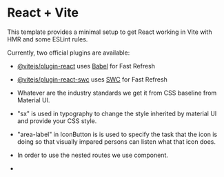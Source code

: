 # React + Vite

This template provides a minimal setup to get React working in Vite with HMR and some ESLint rules.

Currently, two official plugins are available:

- [@vitejs/plugin-react](https://github.com/vitejs/vite-plugin-react/blob/main/packages/plugin-react/README.md) uses [Babel](https://babeljs.io/) for Fast Refresh
- [@vitejs/plugin-react-swc](https://github.com/vitejs/vite-plugin-react-swc) uses [SWC](https://swc.rs/) for Fast Refresh

- Whatever are the industry standards we get it from CSS baseline from Material UI.
- "sx" is used in typography to change the style inherited by material UI and provide your CSS style.
- "area-label" in IconButton is is used to specify the task that the icon is doing so that visually impared persons can listen what that icon does.
- In order to use the nested routes we use <Outlet/> component.
- 

